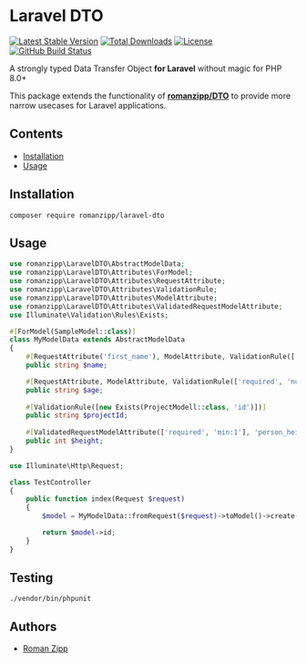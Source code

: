 # Laravel DTO

[![Latest Stable Version](https://img.shields.io/packagist/v/romanzipp/Laravel-DTO.svg?style=flat-square)](https://packagist.org/packages/romanzipp/laravel-dto)
[![Total Downloads](https://img.shields.io/packagist/dt/romanzipp/Laravel-DTO.svg?style=flat-square)](https://packagist.org/packages/romanzipp/laravel-dto)
[![License](https://img.shields.io/packagist/l/romanzipp/Laravel-DTO.svg?style=flat-square)](https://packagist.org/packages/romanzipp/laravel-dto)
[![GitHub Build Status](https://img.shields.io/github/workflow/status/romanzipp/Laravel-DTO/Tests?style=flat-square)](https://github.com/romanzipp/Laravel-DTO/actions)

A strongly typed Data Transfer Object **for Laravel** without magic for PHP 8.0+

This package extends the functionality of [**romanzipp/DTO**](https://github.com/romanzipp/DTO) to provide more narrow usecases for Laravel applications.

## Contents

- [Installation](#installation)
- [Usage](#usage)

## Installation

```
composer require romanzipp/laravel-dto
```

## Usage

```php
use romanzipp\LaravelDTO\AbstractModelData;
use romanzipp\LaravelDTO\Attributes\ForModel;
use romanzipp\LaravelDTO\Attributes\RequestAttribute;
use romanzipp\LaravelDTO\Attributes\ValidationRule;
use romanzipp\LaravelDTO\Attributes\ModelAttribute;
use romanzipp\LaravelDTO\Attributes\ValidatedRequestModelAttribute;
use Illuminate\Validation\Rules\Exists;

#[ForModel(SampleModel::class)]
class MyModelData extends AbstractModelData
{
    #[RequestAttribute('first_name'), ModelAttribute, ValidationRule(['required'])]
    public string $name;

    #[RequestAttribute, ModelAttribute, ValidationRule(['required', 'numeric'])]
    public string $age;
    
    #[ValidationRule([new Exists(ProjectModell::class, 'id')])]
    public string $projectId;
    
    #[ValidatedRequestModelAttribute(['required', 'min:1'], 'person_height', 'person_height')]
    public int $height;
}
```

```php
use Illuminate\Http\Request;

class TestController
{
    public function index(Request $request)
    {
        $model = MyModelData::fromRequest($request)->toModel()->create();

        return $model->id;
    }
}
```

## Testing

```
./vendor/bin/phpunit
```

## Authors

- [Roman Zipp](https://github.com/romanzipp)
